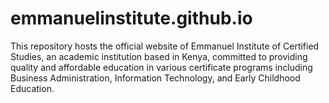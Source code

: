 # emmanuelinstitute.github.io
This repository hosts the official website of Emmanuel Institute of Certified Studies, an academic institution based in Kenya, committed to providing quality and affordable education in various certificate programs including Business Administration, Information Technology, and Early Childhood Education.
